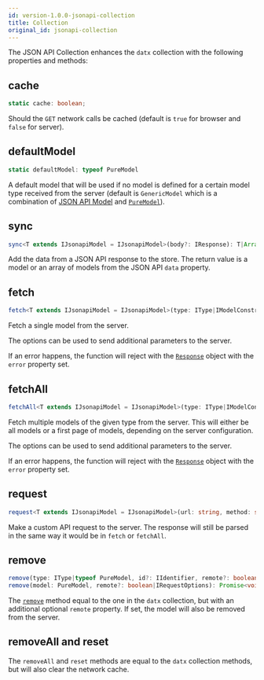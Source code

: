 ```yaml
---
id: version-1.0.0-jsonapi-collection
title: Collection
original_id: jsonapi-collection
---
```


The JSON API Collection enhances the `datx` collection with the following properties and methods:

## cache

```typescript
static cache: boolean;
```

Should the `GET` network calls be cached (default is `true` for browser and `false` for server).

## defaultModel

```typescript
static defaultModel: typeof PureModel
```

A default model that will be used if no model is defined for a certain model type received from the server (default is `GenericModel` which is a combination of [JSON API Model](jsonapi-model) and [`PureModel`](../api-reference/pure-model)).

## sync

```typescript
sync<T extends IJsonapiModel = IJsonapiModel>(body?: IResponse): T|Array<T>|null;
```

Add the data from a JSON API response to the store. The return value is a model or an array of models from the JSON API `data` property.

## fetch

```typescript
fetch<T extends IJsonapiModel = IJsonapiModel>(type: IType|IModelConstructor<T>, id: number|string, options?: IRequestOptions): Promise<Response<T>>;
```

Fetch a single model from the server.

The options can be used to send additional parameters to the server.

If an error happens, the function will reject with the [`Response`](jsonapi-response) object with the `error` property set.

## fetchAll

```typescript
fetchAll<T extends IJsonapiModel = IJsonapiModel>(type: IType|IModelConstructor<T>, options?: IRequestOptions): Promise<Response<T>>
```

Fetch multiple models of the given type from the server. This will either be all models or a first page of models, depending on the server configuration.

The options can be used to send additional parameters to the server.

If an error happens, the function will reject with the [`Response`](jsonapi-response) object with the `error` property set.

## request

```typescript
request<T extends IJsonapiModel = IJsonapiModel>(url: string, method: string = 'GET', data?: object, options?: IRequestOptions): Promise<Response<T>>;
```

Make a custom API request to the server. The response will still be parsed in the same way it would be in `fetch` or `fetchAll`.

## remove

```typescript
remove(type: IType|typeof PureModel, id?: IIdentifier, remote?: boolean|IRequestOptions): Promise<void>;
remove(model: PureModel, remote?: boolean|IRequestOptions): Promise<void>;
```

The [`remove`](../api-reference/collection#remove) method equal to the one in the `datx` collection, but with an additional optional `remote` property. If set, the model will also be removed from the server.

## removeAll and reset

The `removeAll` and `reset` methods are equal to the `datx` collection methods, but will also clear the network cache.

